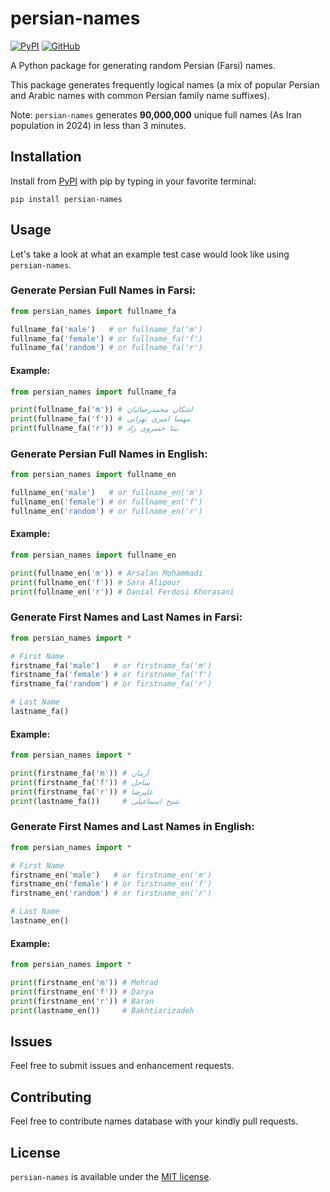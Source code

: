 # persian-names

[![PyPI](https://img.shields.io/pypi/v/persian-names?style=for-the-badge)](https://pypi.org/project/persian-names)
[![GitHub](https://img.shields.io/github/license/armanyazdi/persian-names?style=for-the-badge)](https://pypi.org/project/persian-names)

A Python package for generating random Persian (Farsi) names.

This package generates frequently logical names 
(a mix of popular Persian and Arabic names with common Persian family name suffixes).

Note: `persian-names` generates **90,000,000** unique full names (As Iran population in 2024) in less than 3 minutes.

## Installation

Install from [PyPI](https://pypi.org/project/persian-names) with pip by typing in your favorite terminal:

`pip install persian-names`

## Usage

Let's take a look at what an example test case would look like using `persian-names`.

### Generate Persian Full Names in Farsi:

```python
from persian_names import fullname_fa

fullname_fa('male')   # or fullname_fa('m')
fullname_fa('female') # or fullname_fa('f')
fullname_fa('random') # or fullname_fa('r')
```

#### Example:

```python
from persian_names import fullname_fa

print(fullname_fa('m')) # اشکان محمدرضائیان
print(fullname_fa('f')) # مهسا امیری تهرانی
print(fullname_fa('r')) # بیتا خسروی راد
```

### Generate Persian Full Names in English:

```python
from persian_names import fullname_en

fullname_en('male')   # or fullname_en('m')
fullname_en('female') # or fullname_en('f')
fullname_en('random') # or fullname_en('r')
```

#### Example:

```python
from persian_names import fullname_en

print(fullname_en('m')) # Arsalan Mohammadi
print(fullname_en('f')) # Sara Alipour
print(fullname_en('r')) # Danial Ferdosi Khorasani
```

### Generate First Names and Last Names in Farsi:

```python
from persian_names import *

# First Name
firstname_fa('male')   # or firstname_fa('m')
firstname_fa('female') # or firstname_fa('f')
firstname_fa('random') # or firstname_fa('r')

# Last Name
lastname_fa()
```

#### Example:

```python
from persian_names import *

print(firstname_fa('m')) # آرمان
print(firstname_fa('f')) # ساحل
print(firstname_fa('r')) # علیرضا
print(lastname_fa())     # شیخ اسماعیلی
```

### Generate First Names and Last Names in English:

```python
from persian_names import *

# First Name
firstname_en('male')   # or firstname_en('m')
firstname_en('female') # or firstname_en('f')
firstname_en('random') # or firstname_en('r')

# Last Name
lastname_en()
```

#### Example:

```python
from persian_names import *

print(firstname_en('m')) # Mehrad
print(firstname_en('f')) # Darya
print(firstname_en('r')) # Baran
print(lastname_en())     # Bakhtiarizadeh
```

## Issues

Feel free to submit issues and enhancement requests.

## Contributing

Feel free to contribute names database with your kindly pull requests.

## License

`persian-names` is available under the [MIT license](https://github.com/armanyazdi/persian-names/blob/main/LICENSE).